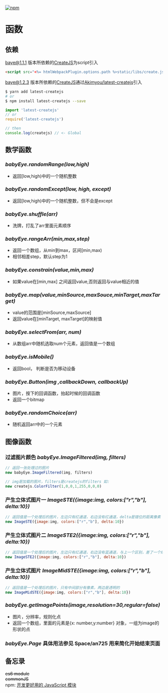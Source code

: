 [![npm](https://img.shields.io/npm/v/latest-createjs.svg)](https://www.npmjs.com/package/latest-createjs)

# 函数

## 依赖
baye@1.1.1 版本所依赖的[CreateJS][1]为script引入
``` html
<script src="<%= htmlWebpackPlugin.options.path %>static/libs/create.js"></script>
```
baye@1.2.3 版本所依赖的[CreateJS][1]通过[Akimyou/latest-createjs][2]引入
```bash
$ yarn add latest-createjs
# or
$ npm install latest-createjs --save
```

```js
import 'latest-createjs'
// or
require('latest-createjs')

// then
console.log(createjs) // <- Global
```
## 数学函数

### *babyEye.randomRange(low,high)*

* 返回[low,high)中的一个随机整数

### *babyEye.randomExcept(low, high, except)*

* 返回[low,high)中的一个随机整数，但不会是except

### *babyEye.shuffle(arr)*

* 洗牌，打乱了arr里面元素顺序

### *babyEye.rangeArr(min,max,step)*

* 返回一个数组，从min到max，区间[min,max)
* 相邻相差step，默认step为1

### *babyEye.constrain(value,min,max)*

* 如果value在[min,max] 之间返回value,否则返回与value相近的值

### *babyEye.map(value,minSource,maxSouce,minTarget,maxTarget)*

* value的范围是[minSource,maxSource]
* 返回value在[minTarget, maxTarget]的映射值

### *babyEye.selectFrom(arr, num)*

* 从数组arr中随机选取num个元素，返回值是一个数组

### *babyEye.isMobile()*

* 返回bool， 判断是否为移动设备

### *babyEye.Button(img ,callbackDown, callbackUp)*

* 图片，按下的回调函数，抬起时候的回调函数
* 返回一个bitmap

### *babyEye.randomChoice(arr)*

* 随机返回arr中的一个元素

## 图像函数

### 过滤图片颜色 *babyEye.ImageFiltered(img, filters)*

  ```js
  // 返回一张处理过的图片
  new babyEye.ImageFiltered(img, filters)

  // img是加载的图片，filters是createjs的filters 如:
  new createjs.ColorFilter(1,0,0,1,255,0,0,0)
  ```

### 产生立体式图片一 *ImageSTE({image:img, colors:["r","b"], delta:10})*

  ```js
  // 返回值是一个处理后的图片，左边只有红通道，右边没有红通道，delta是错位的距离像素
  new ImageSTE({image:img, colors:["r","b"], delta:10})
  ```

### 产生立体式图片二 *ImageSTE2({image:img, colors:["r","b"], delta:10})*

  ```js
  // 返回值是一个处理后的图片，左边只有红通道，右边没有蓝通道，与上一个区别，差了一个绿通道
  new ImageSTE2({image:img, colors:["r","b"], delta:10})
  ```

### 产生立体式图片 *ImageMidSTE({image:img, colors:["r","b"], delta:10})*

  ```js
  // 返回值是一个处理后的图片，只有中间部分有像素，两边是透明的
  new ImageMidSTE({image:img, colors:["r","b"], delta:10})
  ```
### *babyEye.getImagePoints(image,resolution=30,regular=false)*

* 图片，分辨率，规则化点
* 返回一个数组，里面的元素是{x: number,y:number} 对象，一组为image的形状的点

### *babyEye.Page* 具体用法参见 Space/an725 用来简化开始结束页面


## 备忘录
~~es6 module~~  
~~commonJS~~   
npm:
[开发更好用的 JavaScript 模块](https://zhuanlan.zhihu.com/p/31499310)



[1]: https://github.com/CreateJS
[2]: https://github.com/Akimyou/latest-createjs